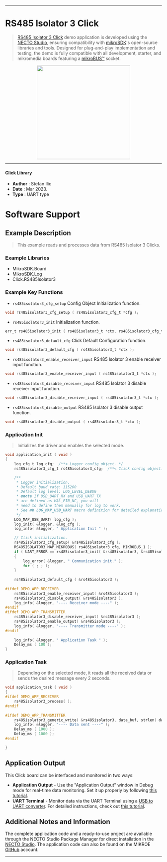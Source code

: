 
---
# RS485 Isolator 3 Click

> [RS485 Isolator 3 Click](https://www.mikroe.com/?pid_product=MIKROE-5597) demo application is developed using
the [NECTO Studio](https://www.mikroe.com/necto), ensuring compatibility with [mikroSDK](https://www.mikroe.com/mikrosdk)'s
open-source libraries and tools. Designed for plug-and-play implementation and testing, the demo is fully compatible with
all development, starter, and mikromedia boards featuring a [mikroBUS&trade;](https://www.mikroe.com/mikrobus) socket.

<p align="center">
  <img src="https://www.mikroe.com/?pid_product=MIKROE-5597&image=1" height=300px>
</p>

---

#### Click Library

- **Author**        : Stefan Ilic
- **Date**          : Mar 2023.
- **Type**          : UART type

# Software Support

## Example Description

> This example reads and processes data from RS485 Isolator 3 Clicks.

### Example Libraries

- MikroSDK.Board
- MikroSDK.Log
- Click.RS485Isolator3

### Example Key Functions

- `rs485isolator3_cfg_setup` Config Object Initialization function.
```c
void rs485isolator3_cfg_setup ( rs485isolator3_cfg_t *cfg );
```

- `rs485isolator3_init` Initialization function.
```c
err_t rs485isolator3_init ( rs485isolator3_t *ctx, rs485isolator3_cfg_t *cfg );
```

- `rs485isolator3_default_cfg` Click Default Configuration function.
```c
void rs485isolator3_default_cfg ( rs485isolator3_t *ctx );
```

- `rs485isolator3_enable_receiver_input` RS485 Isolator 3 enable receiver input function.
```c
void rs485isolator3_enable_receiver_input ( rs485isolator3_t *ctx );
```

- `rs485isolator3_disable_receiver_input` RS485 Isolator 3 disable receiver input function.
```c
void rs485isolator3_disable_receiver_input ( rs485isolator3_t *ctx );
```

- `rs485isolator3_disable_output` RS485 Isolator 3 disable output function.
```c
void rs485isolator3_disable_output ( rs485isolator3_t *ctx );
```

### Application Init

> Initializes the driver and enables the selected mode.

```c
void application_init ( void ) 
{
    log_cfg_t log_cfg;  /**< Logger config object. */
    rs485isolator3_cfg_t rs485isolator3_cfg;  /**< Click config object. */

    /** 
     * Logger initialization.
     * Default baud rate: 115200
     * Default log level: LOG_LEVEL_DEBUG
     * @note If USB_UART_RX and USB_UART_TX 
     * are defined as HAL_PIN_NC, you will 
     * need to define them manually for log to work. 
     * See @b LOG_MAP_USB_UART macro definition for detailed explanation.
     */
    LOG_MAP_USB_UART( log_cfg );
    log_init( &logger, &log_cfg );
    log_info( &logger, " Application Init " );

    // Click initialization.
    rs485isolator3_cfg_setup( &rs485isolator3_cfg );
    RS485ISOLATOR3_MAP_MIKROBUS( rs485isolator3_cfg, MIKROBUS_1 );
    if ( UART_ERROR == rs485isolator3_init( &rs485isolator3, &rs485isolator3_cfg ) ) 
    {
        log_error( &logger, " Communication init." );
        for ( ; ; );
    }
    
    rs485isolator3_default_cfg ( &rs485isolator3 );
    
#ifdef DEMO_APP_RECEIVER
    rs485isolator3_enable_receiver_input( &rs485isolator3 );
    rs485isolator3_disable_output( &rs485isolator3 );
    log_info( &logger, "---- Receiver mode ----" );
#endif 
#ifdef DEMO_APP_TRANSMITTER
    rs485isolator3_disable_receiver_input( &rs485isolator3 );
    rs485isolator3_enable_output( &rs485isolator3 );    
    log_info( &logger, "---- Transmitter mode ----" );
#endif
    
    log_info( &logger, " Application Task " );
    Delay_ms ( 100 );
}
```

### Application Task

> Depending on the selected mode, it reads all the received data or sends the desired message
 every 2 seconds.

```c
void application_task ( void ) 
{
#ifdef DEMO_APP_RECEIVER
    rs485isolator3_process( );
#endif    
    
#ifdef DEMO_APP_TRANSMITTER
    rs485isolator3_generic_write( &rs485isolator3, data_buf, strlen( data_buf ) );
    log_info( &logger, "---- Data sent ----" );
    Delay_ms ( 1000 );
    Delay_ms ( 1000 );
#endif    

}
```

## Application Output

This Click board can be interfaced and monitored in two ways:
- **Application Output** - Use the "Application Output" window in Debug mode for real-time data monitoring.
Set it up properly by following [this tutorial](https://www.youtube.com/watch?v=ta5yyk1Woy4).
- **UART Terminal** - Monitor data via the UART Terminal using
a [USB to UART converter](https://www.mikroe.com/click/interface/usb?interface*=uart,uart). For detailed instructions,
check out [this tutorial](https://help.mikroe.com/necto/v2/Getting%20Started/Tools/UARTTerminalTool).

## Additional Notes and Information

The complete application code and a ready-to-use project are available through the NECTO Studio Package Manager for 
direct installation in the [NECTO Studio](https://www.mikroe.com/necto). The application code can also be found on
the MIKROE [GitHub](https://github.com/MikroElektronika/mikrosdk_click_v2) account.

---
